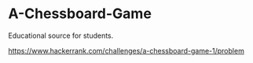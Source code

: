 # A-Chessboard-Game
Educational source for students.

https://www.hackerrank.com/challenges/a-chessboard-game-1/problem
